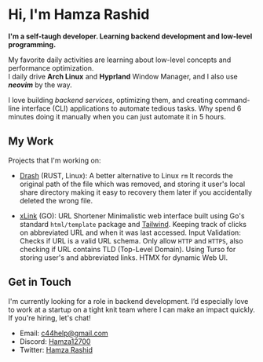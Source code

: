 # Hi, I'm Hamza Rashid
**I'm a self-taugh developer. Learning backend development and low-level programming.**

My favorite daily activities are learning about low-level concepts and performance optimization.<br/>
I daily drive **Arch Linux** and **Hyprland** Window Manager, and I also use ***neovim*** by the way.

I love building *backend services*, optimizing them, and creating command-line interface (CLI) applications to automate tedious tasks.
Why spend 6 minutes doing it manually when you can just automate it in 5 hours.

## My Work
Projects that I'm working on:

- [Drash](https://github.com/hamza12700/drash) (RUST, Linux): A better alternative to Linux `rm`
It records the original path of the file which was removed, and storing it
user's local share directory making it easy to recovery them later if you
accidentally deleted the wrong file. 

- [xLink](https://github.com/hamza12700/xlink) (GO): URL Shortener
Minimalistic web interface built using Go's standard `html/template` package and [Tailwind](https://tailwindcss.com).
Keeping track of clicks on abbreviated URL and when it was last accessed.
Input Validation: Checks if URL is a valid URL schema. Only allow `HTTP` and `HTTPS`, also checking if URL contains TLD (Top-Level Domain).
Using Turso for storing user's and abbreviated links.
HTMX for dynamic Web UI.

## Get in Touch
I'm currently looking for a role in backend development. I’d especially love to
work at a startup on a tight knit team where I can make an impact quickly. If
you're hiring, let's chat!

- Email:   [c44help@gmail.com](mailto:c44help@gmail.com)
- Discord: [Hamza12700](https://discord.com/users/813002019622879262)
- Twitter: [Hamza Rashid](https://x.com/Hamza_Rash1d)
